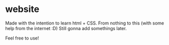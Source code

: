 # website
Made with the intention to learn html + CSS. From nothing to this (with some help from the internet :D)
Still gonna add somethings later.

Feel free to use!
